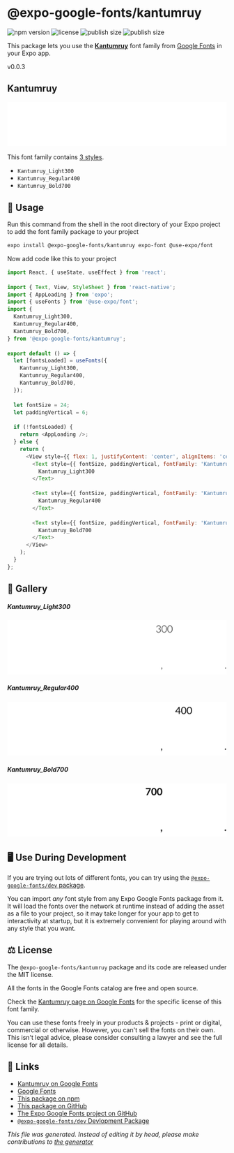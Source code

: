 # @expo-google-fonts/kantumruy

![npm version](https://flat.badgen.net/npm/v/@expo-google-fonts/kantumruy)
![license](https://flat.badgen.net/github/license/expo/google-fonts)
![publish size](https://flat.badgen.net/packagephobia/install/@expo-google-fonts/kantumruy)
![publish size](https://flat.badgen.net/packagephobia/publish/@expo-google-fonts/kantumruy)

This package lets you use the [**Kantumruy**](https://fonts.google.com/specimen/Kantumruy) font family from [Google Fonts](https://fonts.google.com/) in your Expo app.

v0.0.3

## Kantumruy

![Kantumruy](./font-family.png)

This font family contains [3 styles](#gallery).

- `Kantumruy_Light300`
- `Kantumruy_Regular400`
- `Kantumruy_Bold700`

## 🔡 Usage

Run this command from the shell in the root directory of your Expo project to add the font family package to your project
```sh
expo install @expo-google-fonts/kantumruy expo-font @use-expo/font
```

Now add code like this to your project
```js
import React, { useState, useEffect } from 'react';

import { Text, View, StyleSheet } from 'react-native';
import { AppLoading } from 'expo';
import { useFonts } from '@use-expo/font';
import {
  Kantumruy_Light300,
  Kantumruy_Regular400,
  Kantumruy_Bold700,
} from '@expo-google-fonts/kantumruy';

export default () => {
  let [fontsLoaded] = useFonts({
    Kantumruy_Light300,
    Kantumruy_Regular400,
    Kantumruy_Bold700,
  });

  let fontSize = 24;
  let paddingVertical = 6;

  if (!fontsLoaded) {
    return <AppLoading />;
  } else {
    return (
      <View style={{ flex: 1, justifyContent: 'center', alignItems: 'center' }}>
        <Text style={{ fontSize, paddingVertical, fontFamily: 'Kantumruy_Light300' }}>
          Kantumruy_Light300
        </Text>

        <Text style={{ fontSize, paddingVertical, fontFamily: 'Kantumruy_Regular400' }}>
          Kantumruy_Regular400
        </Text>

        <Text style={{ fontSize, paddingVertical, fontFamily: 'Kantumruy_Bold700' }}>
          Kantumruy_Bold700
        </Text>
      </View>
    );
  }
};

```

## 📖 Gallery

##### Kantumruy_Light300
![Kantumruy_Light300](./b1d181333c6beb8df855376481f36dcaa1e27f9c6fe7ba0c990035a73aca6686.ttf.png)

##### Kantumruy_Regular400
![Kantumruy_Regular400](./9b0483d5bc7f567f83bda10131a033929865349c666f585d4feaa69600a60802.ttf.png)

##### Kantumruy_Bold700
![Kantumruy_Bold700](./6e6b33a5b9d03c7ed3f4e94d9704262ca70dc513ac1f129964f79ccddba04e06.ttf.png)


## 🖥️ Use During Development

If you are trying out lots of different fonts, you can try using the [`@expo-google-fonts/dev` package](https://github.com/expo/google-fonts/tree/master/font-packages/dev#readme).

You can import *any* font style from any Expo Google Fonts package from it. It will load the fonts
over the network at runtime instead of adding the asset as a file to your project, so it may take longer
for your app to get to interactivity at startup, but it is extremely convenient
for playing around with any style that you want.

## ⚖️ License

The `@expo-google-fonts/kantumruy` package and its code are released under the MIT license.

All the fonts in the Google Fonts catalog are free and open source.

Check the [Kantumruy page on Google Fonts](https://fonts.google.com/specimen/Kantumruy) for the specific license of this font family.

You can use these fonts freely in your products & projects - print or digital, commercial or otherwise. However, you can't sell the fonts on their own. This isn't legal advice, please consider consulting a lawyer and see the full license for all details.

## 🔗 Links

- [Kantumruy on Google Fonts](https://fonts.google.com/specimen/Kantumruy)
- [Google Fonts](https://fonts.google.com/)
- [This package on npm](https://www.npmjs.com/package/@expo-google-fonts/kantumruy)
- [This package on GitHub](https://github.com/expo/google-fonts/tree/master/font-packages/kantumruy)
- [The Expo Google Fonts project on GitHub](https://github.com/expo/google-fonts)
- [`@expo-google-fonts/dev` Devlopment Package](https://github.com/expo/google-fonts/tree/master/font-packages/dev)


*This file was generated. Instead of editing it by head, please make contributions to [the generator](https://github.com/expo/google-fonts/tree/master/packages/generator)*
